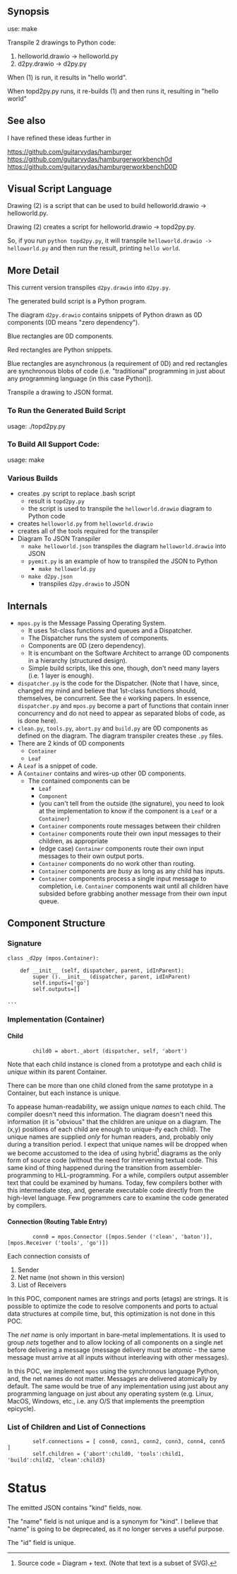 ## Synopsis

use: make

Transpile 2 drawings to Python code:
1. helloworld.drawio -> helloworld.py
2. d2py.drawio -> d2py.py

When (1) is run, it results in "hello world".

When topd2py.py runs, it re-builds (1) and then runs it, resulting in "hello world"

## See also

I have refined these ideas further in

https://github.com/guitarvydas/hamburger
https://github.com/guitarvydas/hamburgerworkbench0d
https://github.com/guitarvydas/hamburgerworkbenchD0D

## Visual Script Language

Drawing (2) is a script that can be used to build helloworld.drawio -> helloworld.py.

Drawing (2) creates a script for helloworld.drawio -> topd2py.py.

So, if you run `python topd2py.py`, it will transpile `helloworld.drawio -> helloworld.py` and then run the result, printing `hello world`.


## More Detail

This current version transpiles `d2py.drawio` into `d2py.py`.

The generated build script is a Python program.

The diagram `d2py.drawio` contains snippets of Python drawn as 0D components (0D means "zero dependency").

Blue rectangles are 0D components.

Red rectangles are Python snippets.

Blue rectangles are asynchronous (a requirement of 0D) and red rectangles are synchronous blobs of code (i.e. "traditional" programming in just about any programming language (in this case Python)).

Transpile a drawing to JSON format.

### To Run the Generated Build Script

usage: ./topd2py.py

### To Build All Support Code:

usage: make

### Various Builds

- creates .py script to replace .bash script
	- result is `topd2py.py`
	- the script is used to transpile the `helloworld.drawio` diagram to Python code
- creates `helloworld.py` from `helloworld.drawio`
- creates all of the tools required for the transpiler
- Diagram To JSON Transpiler
	- `make helloworld.json` transpiles the diagram `helloworld.drawio` into JSON
	- `pyemit.py` is an example of how to transpiled the JSON to Python
		- `make helloworld.py`
	- `make d2py.json`
		- transpiles `d2py.drawio` to JSON 

## Internals

- `mpos.py` is the Message Passing Operating System.  
	- It uses 1st-class functions and queues and a Dispatcher.  
	- The Dispatcher runs the system of components.  
	- Components are 0D (zero dependency).  
	- It is encumbant on the Software Architect to arrange 0D components in a hierarchy (structured design).
	- Simple build scripts, like this one, though, don't need many layers (i.e. 1 layer is enough).
- `dispatcher.py` is the code for the Dispatcher.  (Note that I have, since, changed my mind and believe that 1st-class functions should, themselves, be concurrent.  See the `ė` working papers.  In essence, `dispatcher.py` and `mpos.py` become a part of functions that contain inner concurrency and do not need to appear as separated blobs of code, as is done here).
- `clean.py`, `tools.py`, `abort.py` and `build.py` are 0D components as defined on the diagram.  The diagram transpiler creates these `.py` files.
- There are 2 kinds of 0D components
	- `Container`
	- `Leaf`
- A `Leaf` is a snippet of code.
- A `Container` contains and wires-up other 0D components.
	- The contained components can be
		- `Leaf`
		- `Component`
		- (you can't tell from the outside (the signature), you need to look at the implementation to know if the component is a `Leaf` or a `Container`)
		- `Container` components route messages between their children
		- `Container` components route their own input messages to their children, as appropriate
		- (edge case) `Container` components route their own input messages to their own output ports.
		- `Container` components do no work other than routing.  
		- `Container` components are *busy* as long as any child has inputs.
		- `Container` components process a single input message to completion, i.e. `Container` components wait until all children have subsided before grabbing another message from their own input queue.

## Component Structure
### Signature
```
class _d2py (mpos.Container):

    def __init__ (self, dispatcher, parent, idInParent):
        super ().__init__ (dispatcher, parent, idInParent)
        self.inputs=['go']
        self.outputs=[]

...
```

### Implementation (Container)

#### Child

```
        child0 = abort._abort (dispatcher, self, 'abort')
```

Note that each child instance is cloned from a prototype and each child is *unique* within its parent Container.

There can be more than one child cloned from the same prototype in a Container, but each instance is unique.

To appease human-readability, we assign unique *names* to each child.  The compiler doesn't need this information.  The diagram doesn't need this information (it is "obvious" that the children are unique on a diagram.  The (x,y) positions of each child are enough to unique-ify each child).  The unique names are supplied *only* for human readers, and, probably only during a transition period.  I expect that unique names will be dropped when we become accustomed to the idea of using hybrid[^hybrid] diagrams as the only form of source code (without the need for intervening textual code.  This same kind of thing happened during the transition from assembler-programming to HLL-programming.  For a while, compilers output assembler text that could be examined by humans.  Today, few compilers bother with this intermediate step, and, generate executable code directly from the high-level language.  Few programmers care to examine the code generated by compilers.

[^hybrid]: Source code = Diagram + text.  (Note that text is a subset of SVG).

#### Connection (Routing Table Entry)
```
        conn0 = mpos.Connector ([mpos.Sender ('clean', 'baton')], [mpos.Receiver ('tools', 'go')])
```

Each connection consists of
1. Sender
2. Net name (not shown in this version)
3. List of Receivers

In this POC, component names are strings and ports (etags) are strings.  It is possible to optimize the code to resolve components and ports to actual data structures at compile time, but, this optimization is not done in this POC.

The *net name* is only important in bare-metal implementations.  It is used to group *nets* together and to allow locking of all components on a single net before delivering a message (message delivery must be *atomic* - the same message must arrive at all inputs without interleaving with other messages).

In this POC, we implement `mpos` using the synchronous language Python, and, the net names do not matter. Messages are delivered atomically by default.  The same would be true of any implementation using just about any programming language on just about any operating system (e.g. Linux, MacOS, Windows, etc., i.e. any O/S that implements the preemption epicycle).

### List of Children and List of Connections
```
        self.connections = [ conn0, conn1, conn2, conn3, conn4, conn5 ]
        self.children = {'abort':child0, 'tools':child1, 'build':child2, 'clean':child3}
```

# Status
The emitted JSON contains "kind" fields, now.

The "name" field is not unique and is a synonym for "kind". I believe that "name" is going to be deprecated, as it no longer serves a useful purpose.

The "id" field is unique.
